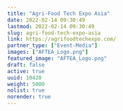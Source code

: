 ```yaml
---
title: "Agri-Food Tech Expo Asia"
date: 2022-02-14 09:30:49
lastmod: 2022-02-14 09:30:49
slug: agri-food-tech-expo-asia
link: https://agrifoodtechexpo.com/
partner_type: ["Event-Media"]
images: ["AFTEA_Logo.png"]
featured_image: "AFTEA_Logo.png"
draft: false
active: true
uuid: 10420
weight: 5000
nolist: true
norender: true
---
```

